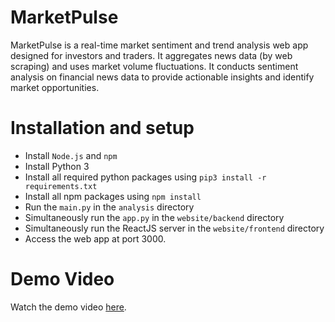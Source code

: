 # MarketPulse

MarketPulse is a real-time market sentiment and trend analysis web app designed for investors and traders. It aggregates news data (by web scraping) and uses market volume fluctuations. It conducts sentiment analysis on financial news data to provide actionable insights and identify market opportunities. 

# Installation and setup

- Install `Node.js` and `npm`
- Install Python 3
- Install all required python packages using `pip3 install -r requirements.txt`
- Install all npm packages using `npm install`
- Run the `main.py` in the `analysis` directory 
- Simultaneously run the `app.py` in the `website/backend` directory
- Simultaneously run the ReactJS server in the `website/frontend` directory
- Access the web app at port 3000.

# Demo Video

Watch the demo video [here](https://www.youtube.com/watch?v=1uvV9bbxebk).